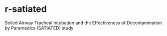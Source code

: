 # r-satiated
Soiled Airway Tracheal Intubation and the Effectiveness of Decontamination by Paramedics (SATIATED) study
